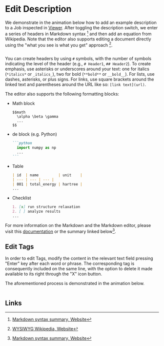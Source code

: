 # Edit Description

We demonstrate in the animation below how to add an example description to a Job inspected in
[Viewer](../../jobs/ui/viewer.md). After toggling the description switch, we enter a series of headers in Markdown
syntax [^1] and then add an equation from Wikipedia. Note that the editor also supports editing a document directly using the
"what you see is what you get" approach [^2].

<img data-gifffer="/images/entities-general/metadata-workflow-description.gif" />

You can create headers by using `#` symbols, with the number of symbols indicating the level of the header
(e.g., `# Header1`, `## Header2`). To create emphasis, use asterisks or underscores around your text:
one for italics (`*italics*` or `_italics_`), two for bold (`**bold**` or `__bold__`).
For lists, use dashes, asterisks, or plus signs. For links, use square brackets around the linked text
and parentheses around the URL like so: `[link text](url)`.

The editor also supports the following formatting blocks:

- Math block
  ```
  $$math
    \alpha \beta \gamma
    ...
  $$
  ```
- de block (e.g. Python)
  ````markdown
  ```python
    import numpy as np
    ...
  ```
  ````
- Table
  ```markdown
  | id  | name         | unit    |
  | --- | --- | --- |
  | 001 | total_energy | hartree |
  ...
  ```
- Checklist
  ```markdown
  1. [x] run structure relaxation
  2. [ ] analyze results
  ...
  ```

For more information on the Markdown and the Markdown editor, please visit this [documentation](https://ui.toast.com/tui-editor)
or the summary linked below[^1].



## Edit Tags

In order to edit Tags, modify the content in the relevant text field pressing "Enter" key after each word or phrase.
The corresponding tag is consequently included on the same line, with the option to delete it made available to its
right through the "X" icon button. 

The aforementioned process is demonstrated in the animation below.

<img data-gifffer="/images/entities-general/tagging-workflow.gif" />

## Links

[^1]: [Markdown syntax summary, Website](https://daringfireball.net/projects/markdown/syntax)
[^2]: [WYSIWYG Wikipedia, Website](https://en.wikipedia.org/wiki/WYSIWYG) 
